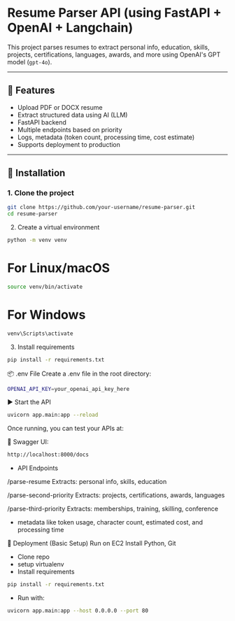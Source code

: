 # Resume Parser API (using FastAPI + OpenAI + Langchain)

This project parses resumes to extract personal info, education, skills, projects, certifications, languages, awards, and more using OpenAI's GPT model (`gpt-4o`).

---

## 🚀 Features

- Upload PDF or DOCX resume
- Extract structured data using AI (LLM)
- FastAPI backend
- Multiple endpoints based on priority
- Logs, metadata (token count, processing time, cost estimate)
- Supports deployment to production

---

## 🧰 Installation

### 1. Clone the project

```bash
git clone https://github.com/your-username/resume-parser.git
cd resume-parser
```

2. Create a virtual environment
```bash   
python -m venv venv
```
 # For Linux/macOS
```bash   
source venv/bin/activate 
```

# For Windows
```bash   
venv\Scripts\activate
```

3. Install requirements
```bash   
pip install -r requirements.txt
```

📦 .env File
Create a .env file in the root directory:

```bash   
OPENAI_API_KEY=your_openai_api_key_here
```

▶️ Start the API

```bash   
uvicorn app.main:app --reload
```

Once running, you can test your APIs at:

📄 Swagger UI:
```bash   
http://localhost:8000/docs
```


 - API Endpoints
   
/parse-resume
Extracts: personal info, skills, education

/parse-second-priority
Extracts: projects, certifications, awards, languages

/parse-third-priority
Extracts: memberships, training, skilling, conference


- metadata like token usage, character count, estimated cost, and processing time

🚀 Deployment (Basic Setup)
 Run on EC2 
Install Python, Git

- Clone repo
- setup virtualenv
- Install requirements
```bash   
pip install -r requirements.txt
```
- Run with:
```bash   
uvicorn app.main:app --host 0.0.0.0 --port 80
```

